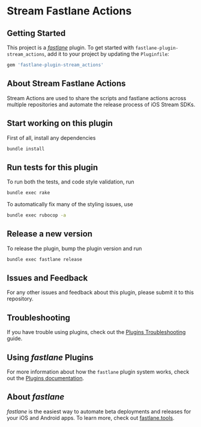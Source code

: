 # Stream Fastlane Actions

## Getting Started

This project is a [_fastlane_](https://github.com/fastlane/fastlane) plugin. To get started with `fastlane-plugin-stream_actions`, add it to your project by updating the `Pluginfile`:

```ruby
gem 'fastlane-plugin-stream_actions'
```

## About Stream Fastlane Actions

Stream Actions are used to share the scripts and fastlane actions across multiple repositories and automate the release process of iOS Stream SDKs.

## Start working on this plugin

First of all, install any dependencies

```bash
bundle install
```

## Run tests for this plugin

To run both the tests, and code style validation, run

```bash
bundle exec rake
```

To automatically fix many of the styling issues, use

```bash
bundle exec rubocop -a
```

## Release a new version

To release the plugin, bump the plugin version and run

```bash
bundle exec fastlane release
```

## Issues and Feedback

For any other issues and feedback about this plugin, please submit it to this repository.

## Troubleshooting

If you have trouble using plugins, check out the [Plugins Troubleshooting](https://docs.fastlane.tools/plugins/plugins-troubleshooting/) guide.

## Using _fastlane_ Plugins

For more information about how the `fastlane` plugin system works, check out the [Plugins documentation](https://docs.fastlane.tools/plugins/create-plugin/).

## About _fastlane_

_fastlane_ is the easiest way to automate beta deployments and releases for your iOS and Android apps. To learn more, check out [fastlane.tools](https://fastlane.tools).
